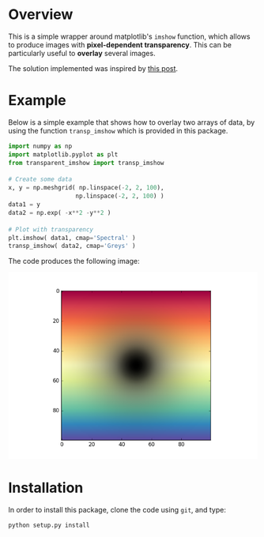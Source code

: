 # Overview

This is a simple wrapper around matplotlib's `imshow` function, which 
allows to produce images with **pixel-dependent transparency**. This can
be particularly useful to **overlay** several images.

The solution implemented was inspired by [this post](http://stackoverflow.com/questions/10127284/overlay-imshow-plots-in-matplotlib).

# Example

Below is a simple example that shows how to overlay two arrays of data,
by using the function `transp_imshow` which is provided in this package.
```python
import numpy as np
import matplotlib.pyplot as plt
from transparent_imshow import transp_imshow

# Create some data
x, y = np.meshgrid( np.linspace(-2, 2, 100), 
                   np.linspace(-2, 2, 100) )
data1 = y
data2 = np.exp( -x**2 -y**2 )

# Plot with transparency
plt.imshow( data1, cmap='Spectral' )
transp_imshow( data2, cmap='Greys' )
```

The code produces the following image:

![image](./example.png)


# Installation

In order to install this package, clone the code using `git`, and type:
```
python setup.py install
```
